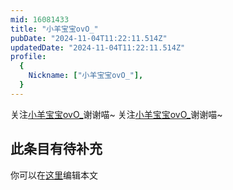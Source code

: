```yaml
---
mid: 16081433
title: "小羊宝宝ovO_"
pubDate: "2024-11-04T11:22:11.514Z"
updatedDate: "2024-11-04T11:22:11.514Z"
profile:
  {
    Nickname: ["小羊宝宝ovO_"],
  }
---
```


关注[小羊宝宝ovO_](https://space.bilibili.com/16081433)谢谢喵~ 关注[小羊宝宝ovO_](https://space.bilibili.com/16081433)谢谢喵~

## 此条目有待补充
你可以在[这里](https://github.com/Yuhanawa/VTuber.ICU/edit/master/src/content/v/小羊宝宝ovO_/index.md)编辑本文
